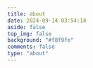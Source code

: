 ```yaml
---
title: about
date: 2024-09-14 03:54:14
aside: false
top_img: false
background: "#f8f9fe"
comments: false
type: "about"
---
```

